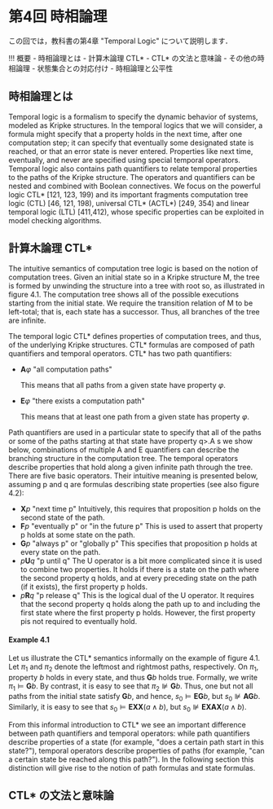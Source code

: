 # 第4回 時相論理

この回では，教科書の第4章 "Temporal Logic" について説明します．

!!! 概要
    - 時相論理とは
    - 計算木論理 CTL\*
    - CTL\* の文法と意味論
    - その他の時相論理
    - 状態集合との対応付け
    - 時相論理と公平性

## 時相論理とは

Temporal logic is a formalism to specify the dynamic behavior of systems, modeled as
Kripke structures. In the temporal logics that we will consider, a formula might specify that
a property holds in the next time, after one computation step; it can specify that eventually
some designated state is reached, or that an error state is never entered. Properties like
next time, eventually, and never are specified using special temporal operators. Temporal
logic also contains path quantifiers to relate temporal properties to the paths of the Kripke
structure. The operators and quantifiers can be nested and combined with Boolean connectives.
We focus on the powerful logic CTL* [121, 123, 199) and its important fragments
computation tree logic (CTL) [46, 121, 198), universal CTL\* (ACTL\*) [249, 354) and
linear temporal logic (LTL) [411,412), whose specific properties can be exploited in model
checking algorithms.

## 計算木論理 CTL\*

The intuitive semantics of computation tree logic is based on the notion of computation
trees. Given an initial state so in a Kripke structure M, the tree is formed by unwinding the
structure into a tree with root so, as illustrated in figure 4.1. The computation tree shows all
of the possible executions starting from the initial state. We require the transition relation
of M to be left-total; that is, each state has a successor. Thus, all branches of the tree are
infinite.

The temporal logic CTL\* defines properties of computation trees, and thus, of the underlying
Kripke structures. CTL\* formulas are composed of path quantifiers and temporal
operators. CTL\* has two path quantifiers:

- $\textbf{A}\varphi$ "all computation paths"

    This means that all paths from a given state have property $\varphi$.

- $\textbf{E}\varphi$ "there exists a computation path"

    This means that at least one path from a given state has property $\varphi$.

Path quantifiers are used in a particular state to specify that all of the paths or some of the
paths starting at that state have property q>.A s we show below, combinations of multiple A
and E quantifiers can describe the branching structure in the computation tree. The temporal
operators describe properties that hold along a given infinite path through the tree. There
are five basic operators. Their intuitive meaning is presented below, assuming p and q are
formulas describing state properties (see also figure 4.2):

- $\textbf{X}p$ "next time p"
Intuitively, this requires that proposition p holds on the second state of the path.
- $\textbf{F}p$ "eventually p" or "in the future p"
This is used to assert that property p holds at some state on the path.
- $\textbf{G}p$ "always p" or "globally p"
This specifies that proposition p holds at every state on the path.
- $p\textbf{U}q$ "p until q"
The U operator is a bit more complicated since it is used to combine two properties.
It holds if there is a state on the path where the second property q holds, and at every
preceding state on the path (if it exists), the first property p holds.
- $p\textbf{R}q$ "p release q"
This is the logical dual of the U operator. It requires that the second property q holds
along the path up to and including the first state where the first property p holds.
However, the first property pis not required to eventually hold.

#### Example 4.1
Let us illustrate the CTL* semantics informally on the example of figure 4.1.
Let $\pi_1$ and $\pi_2$ denote the leftmost and rightmost paths, respectively. On $\pi_1$, property $b$ holds
in every state, and thus $\textbf{G}b$ holds true. Formally, we write $\pi_1 \models \textbf{G}b$. By contrast, it is
easy to see that $\pi_2 \nVDash \textbf{G}b$. Thus, one but not all paths from the initial state satisfy $\textbf{G}b$, and
hence, $s_0 \models \textbf{EG}b$, but $s_0 \nVDash \textbf{AG}b$. Similarly, it is easy to see that $s_0 \models \textbf{EXX}(a \wedge b)$, but $s_0 \nVDash \textbf{EXAX}(a \wedge b)$.

From this informal introduction to CTL\* we see an important difference between path
quantifiers and temporal operators: while path quantifiers describe properties of a state (for
example, "does a certain path start in this state?"), temporal operators describe properties
of paths (for example, "can a certain state be reached along this path?"). In the following
section this distinction will give rise to the notion of path formulas and state formulas.

## CTL\* の文法と意味論
